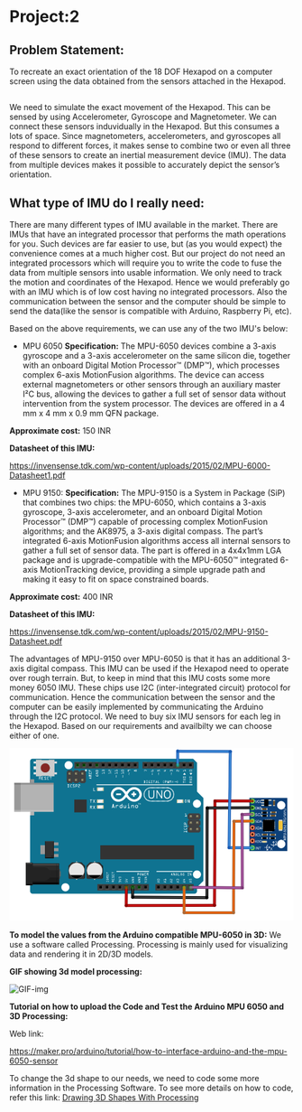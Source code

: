 # Project:2
## Problem Statement:
To recreate an exact orientation of the 18 DOF Hexapod on a computer screen using the data obtained from the sensors attached in the Hexapod.

## 
We need to simulate the exact movement of the Hexapod. This can be sensed by using Accelerometer, Gyroscope and Magnetometer. We can connect these sensors induvidually in the Hexapod. But this consumes a lots of space. Since magnetometers, accelerometers, and gyroscopes all respond to different forces, it makes sense to combine two or even all three of these sensors to create an inertial measurement device (IMU). The data from multiple devices makes it possible to accurately depict the sensor’s orientation. 

## What type of IMU do I really need:

There are many different types of IMU available in the market. There are IMUs that have an integrated processor that performs the math operations for you. Such devices are far easier to use, but (as you would expect) the convenience comes at a much higher cost. But our project do not need an integrated processors which will require you to write the code to fuse the data from multiple sensors into usable information. We only need to track the motion and coordinates of the Hexapod. Hence we would preferably go with an IMU which is of low cost having no integrated processors. Also the communication between the sensor and the computer should be simple to send the data(like the sensor is compatible with Arduino, Raspberry Pi, etc).

Based on the above requirements, we can use any of the two IMU's below:

- MPU 6050
__Specification:__
The MPU-6050 devices combine a 3-axis gyroscope and a 3-axis accelerometer on the same silicon die, together with an onboard Digital Motion Processor™ (DMP™), which processes complex 6-axis MotionFusion algorithms. The device can access external magnetometers or other sensors through an auxiliary master I²C bus, allowing the devices to gather a full set of sensor data without intervention from the system processor. The devices are offered in a 4 mm x 4 mm x 0.9 mm QFN package.


__Approximate cost:__ 150 INR


__Datasheet of this IMU:__ 


https://invensense.tdk.com/wp-content/uploads/2015/02/MPU-6000-Datasheet1.pdf


- MPU 9150:
__Specification:__
The MPU-9150 is a System in Package (SiP) that combines two chips: the MPU-6050, which contains a 3-axis gyroscope, 3-axis accelerometer, and an onboard Digital Motion Processor™ (DMP™) capable of processing complex MotionFusion algorithms; and the AK8975, a 3-axis digital compass. The part’s integrated 6-axis MotionFusion algorithms access all internal sensors to gather a full set of sensor data. The part is offered in a 4x4x1mm LGA package and is upgrade-compatible with the MPU-6050™ integrated 6-axis MotionTracking device, providing a simple upgrade path and making it easy to fit on space constrained boards.

__Approximate cost:__ 400 INR


__Datasheet of this IMU:__


https://invensense.tdk.com/wp-content/uploads/2015/02/MPU-9150-Datasheet.pdf

The advantages of MPU-9150 over MPU-6050 is that it has an additional 3-axis digital compass. This IMU can be used if the Hexapod need to operate over rough terrain. But, to keep in mind that this IMU costs some more money 6050 IMU. These chips use I2C (inter-integrated circuit) protocol for communication. Hence the communication between the sensor and the computer can be easily implemented by communicating the Arduino through the I2C protocol.
We need to buy six IMU sensors for each leg in the Hexapod. Based on our requirements and availbilty we can choose either of one.

![Arduino MPU 6050 connections](https://github.com/BalaDhinesh/ElectronicsClub-MiniTask3/blob/master/Project2/Arduino%20MPU6050%20connections.png)




__To model the values from the Arduino compatible MPU-6050 in 3D:__
We use a software called Processing. Processing is mainly used for visualizing data and rendering it in 2D/3D models.


__GIF showing 3d model processing:__


![GIF-img](https://media.giphy.com/media/kbbeWC23w4sPW4oHrU/giphy.gif)



__Tutorial on how to upload the Code and Test the Arduino MPU 6050 and 3D Processing:__

Web link:

https://maker.pro/arduino/tutorial/how-to-interface-arduino-and-the-mpu-6050-sensor


To change the 3d shape to our needs, we need to code some more information in the Processing Software. To see more details on how to code, refer this link:
[Drawing 3D Shapes With Processing](https://vormplus.be/full-articles/drawing-3d-shapes-with-processing)



